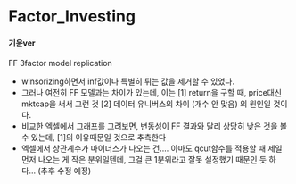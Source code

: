 # Factor_Investing

#### 기윤ver
FF 3factor model replication 

- winsorizing하면서 inf값이나 특별히 튀는 값을 제거할 수 있었다.
- 그러나 여전히 FF 모델과는 차이가 있는데, 이는 [1] return을 구할 때, price대신 mktcap을 써서 그런 것 [2] 데이터 유니버스의 차이 (개수 안 맞음) 의 원인일 것이다.
- 비교한 엑셀에서 그래프를 그려보면, 변동성이 FF 결과와 달리 상당히 낮은 것을 볼 수 있는데, [1]의 이유때문일 것으로 추측한다
- 엑셀에서 상관계수가 마이너스가 나오는 건.... 아마도 qcut함수를 적용할 때 제일 먼저 나오는 게 작은 분위일텐데, 그걸 큰 1분위라고 잘못 설정했기 때문인 듯 하다... (추후 수정 예정)
